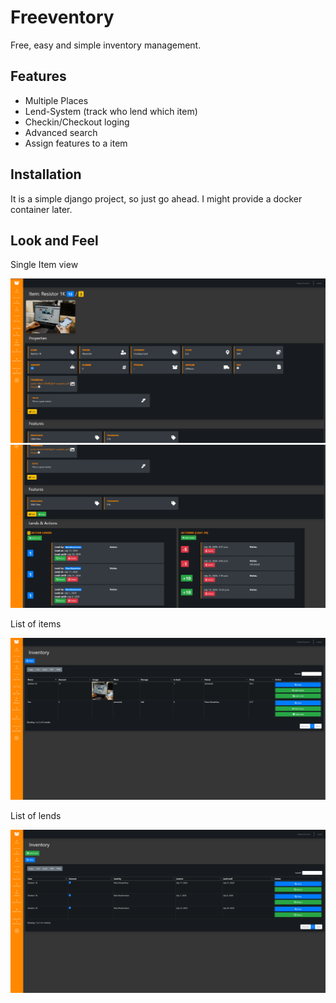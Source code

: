 # Freeventory
Free, easy and simple inventory management. 

## Features

* Multiple Places
* Lend-System (track who lend which item)
* Checkin/Checkout loging
* Advanced search
* Assign features to a item

## Installation

It is a simple django project, so just go ahead. I might provide a docker container later.

## Look and Feel

Single Item view

![alt](https://github.com/CubicrootXYZ/Freeventory/blob/master/screenshots/single1.PNG)
![alt](https://github.com/CubicrootXYZ/Freeventory/blob/master/screenshots/single2.PNG)

List of items

![alt](https://github.com/CubicrootXYZ/Freeventory/blob/master/screenshots/list.PNG)

List of lends

![alt](https://github.com/CubicrootXYZ/Freeventory/blob/master/screenshots/Lends.PNG)
